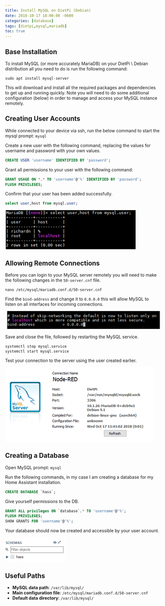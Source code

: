 ```yaml
---
title: Install MySQL on DietPi (Debian)
date: 2018-10-17 18:00:00 -0600
categories: [database]
tags: [dietpi,mysql,mariadb]
toc: true
---
```


## Base Installation
To install MySQL (or more accurately MariaDB) on your DietPi \ Debian distribution all you need to do is run the following command:

```
sudo apt install mysql-server
```

This will download and install all the required packages and dependencies to get up and running quickly. Note you will need to do some additional configuration (below) in order to manage and access your MySQL instance remotely.

## Creating User Accounts
While connected to your device via ssh, run the below command to start the mysql prompt: `mysql`

Create a new user with the following command, replacing the values for username and password with your own values.

```sql
CREATE USER 'username' IDENTIFIED BY 'password';
```

Grant all permissions to your user with the following command:

```sql
GRANT USAGE ON *.* TO 'username'@'%' IDENTIFIED BY 'password';
FLUSH PRIVILEGES;
```

Confirm that your user has been added successfully.

```sql
select user,host from mysql.user;
```

![](/assets/img/2018/2018-10-17/001.png)

## Allowing Remote Connections
Before you can login to your MySQL server remotely you will need to make the following changes in the `50-server.cnf` file.

```
nano /etc/mysql/mariadb.conf.d/50-server.cnf
```

Find the `bind-address` and change it to `0.0.0.0` this will allow MySQL to listen on all interfaces for incoming connections.

![](/assets/img/2018/2018-10-17/002.png)

Save and close the file, followed by restarting the MySQL service.

```
systemctl stop mysql.service
systemctl start mysql.service
```

Test your connection to the server using the user created earlier.

![](/assets/img/2018/2018-10-17/003.png)

## Creating a Database
Open MySQL prompt: `mysql`

Run the following commands, in my case I am creating a database for my Home Assistant installation.

```sql
CREATE DATABASE `hass`;
```

Give yourself permissions to the DB.

```sql
GRANT ALL privileges ON `database`.* TO 'username'@'%';
FLUSH PRIVILEGES;
SHOW GRANTS FOR 'username'@'%';
```

Your database should now be created and accessible by your user account.

![](/assets/img/2018/2018-10-17/004.png)

## Useful Paths
- **MySQL data path**: `/var/lib/mysql/`
- **Main configuration file**: `/etc/mysql/mariadb.conf.d/50-server.cnf`
- **Default data directory**: `/var/lib/mysql/`

